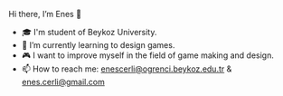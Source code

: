   Hi there, I’m Enes 👋
- 🎓 I'm student of Beykoz University.
- 🌱 I’m currently learning to design games.
- 🎮 I want to improve myself in the field of game making and design.
- 📫 How to reach me: enescerli@ogrenci.beykoz.edu.tr & enes.cerli@gmail.com
<!---
enescerli/enescerli is a ✨ special ✨ repository because its `README.md` (this file) appears on your GitHub profile.
You can click the Preview link to take a look at your changes.
--->
